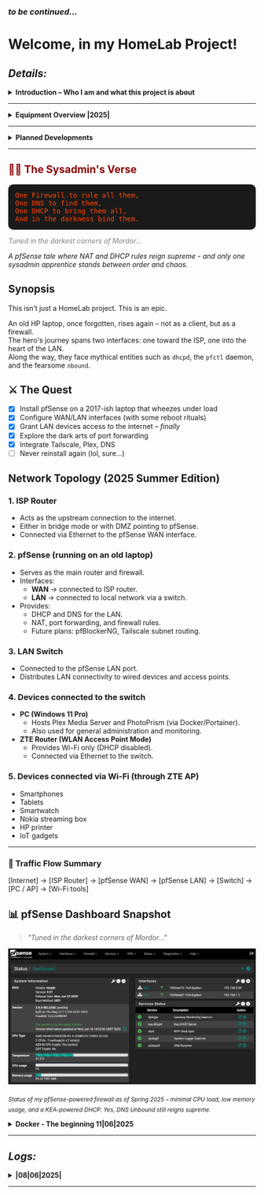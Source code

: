 ### *to be continued...*

# **Welcome, in my HomeLab Project!**

## *Details:*

<details>
<summary><strong>  Introduction – Who I am and what this project is about</strong></summary>

---

My name is Viktor Halupka, I was born in Budapest, and I have been living in Austria since 2014.  
Since my childhood (Commodore 64), I have been interested in the world of IT, but I worked in the gastronomy industry for a long time.  
At the age of forty, however, I decided to make a dream come true: to work professionally with IT, networks, and servers.

This homelab project is the first step on that path: I am building a real, working test environment on my own budget and in my free time, in order to gain hands-on experience in system and network administration.

This is not a perfectly sterile lab, but rather a fine worked, dynamically evolving learning platform, with its own mistakes, solutions, and documentation.

### My goal with this project is to:  
- demonstrate my progress,
- build a stable, remotely accessible, container-based home service platform that also serves as a learning environment,  
- help other beginners who are starting a similar journey, and  
- convince my future employer that they are dealing with a motivated, eager-to-learn, and practical-minded person.

**It’s never too late to change direction – the only thing that matters is that you take the first step.**

</details>

---

<details>
<summary><strong>  Equipment Overview |2025|</strong></summary>

---

#### Workstations and Servers

#### MSI Thin 15 B12UC laptop: 
- CPU: Intel Core i5 (12th generation)  
- RAM: 32 GB  
- VGA: Nvidia RTX 3050  
- Storage: 1 TB NVMe SSD  
- OS: Fedora Linux  
- Purpose: Learning system administration, network simulations, monitoring  

#### Windows 11 Pro PC (main server): 
- CPU: Intel Core i7-8700K  
- RAM: 32 GB  
- VGA: Nvidia RTX 3060 Ti  
- Storage: 2× 1 TB NVMe SSD, 1 TB HDD  
- Roles: Plex + Tailscale media server, planned NGINX web server  

#### HP 15-ba106ng laptop (pfSense router): 
- CPU: AMD A9-9410  
- RAM: 8 GB  
- Storage: 1 TB HDD  
- OS: pfSense (fresh install, in configuration)  
- Roles: Firewall, DHCP, NAT, VLAN, port forwarding, VPN (WireGuard planned)  

### Network

---

- Netgear GS308E managed switch (8 ports)  
- UNI USB–Ethernet adapter for HP laptop  
- ISP Routers:  
  - ZTE MC888A Ultra (5G, main internet)  
  - ZTE H338A (4G, backup)  

### Mobile Devices

---

- iPhone 11 (static public IP, uses Tailscale)  
- Samsung tablet (Android 14, media playback, remote access)  

### Backup and Security

---

- Using pfSense Firewall
- Weekly full system backup
- Planning incremental backups  
- Documents on OneDrive for mobile access  
- Plexamp + Tailscale used during commutes for music  
- Tailscale exit node automatically enabled on iPhone for public network security  

</details>

---

<details>
<summary><strong>  Planned Developments</strong></summary>

---
  
- Set up NGINX web server on Windows  
- Create basic static website for portfolio/monitoring  
- Finish pfSense full configuration  
- Automate Wake-on-LAN and remote management  
- Update automation with Ansible
- Docker installation with Photoprism for photo cataloging and secure, remote access from mobile
- Planning Wake-on-LAN and remote server control automation 

</details>

---

<h2 style="color:#8B0000;">🧙‍♂️ The Sysadmin's Verse</h2>

<pre style="color:#FF4500; background-color:#1a1a1a; padding:1em; border-radius:10px; font-family:Consolas,Monaco,monospace;">
One Firewall to rule all them,
One DNS to find them,
One DHCP to bring them all,
And in the darkness bind them.
</pre>

<p style="color:gray; font-style:italic;">
Tuned in the darkest corners of Mordor...
</p>

*A pfSense tale where NAT and DHCP rules reign supreme - and only one sysadmin apprentice stands between order and chaos.*

## Synopsis
This isn’t just a HomeLab project. This is an epic.

An old HP laptop, once forgotten, rises again – not as a client, but as a firewall.  
The hero's journey spans two interfaces: one toward the ISP, one into the heart of the LAN.  
Along the way, they face mythical entities such as `dhcpd`, the `pfctl` daemon, and the fearsome `nbound`.

## ⚔️ The Quest
- [x] Install pfSense on a 2017-ish laptop that wheezes under load
- [x] Configure WAN/LAN interfaces (with some reboot rituals)
- [x] Grant LAN devices access to the internet – *finally*
- [x] Explore the dark arts of port forwarding
- [x] Integrate Tailscale, Plex, DNS
- [ ] Never reinstall again (lol, sure...)

##  Network Topology (2025 Summer Edition)

### 1. ISP Router
- Acts as the upstream connection to the internet.
- Either in bridge mode or with DMZ pointing to pfSense.
- Connected via Ethernet to the pfSense WAN interface.

### 2. pfSense (running on an old laptop)
- Serves as the main router and firewall.
- Interfaces:
  - **WAN** → connected to ISP router.
  - **LAN** → connected to local network via a switch.
- Provides:
  - DHCP and DNS for the LAN.
  - NAT, port forwarding, and firewall rules.
  - Future plans: pfBlockerNG, Tailscale subnet routing.

### 3. LAN Switch
- Connected to the pfSense LAN port.
- Distributes LAN connectivity to wired devices and access points.

### 4. Devices connected to the switch
- **PC (Windows 11 Pro)**
  - Hosts Plex Media Server and PhotoPrism (via Docker/Portainer).
  - Also used for general administration and monitoring.
- **ZTE Router (WLAN Access Point Mode)**
  - Provides Wi-Fi only (DHCP disabled).
  - Connected via Ethernet to the switch.
    

### 5. Devices connected via Wi-Fi (through ZTE AP)
- Smartphones
- Tablets
- Smartwatch
- Nokia streaming box
- HP printer
- IoT gadgets

---

### 🔁 Traffic Flow Summary

[Internet] → [ISP Router] → [pfSense WAN] → [pfSense LAN] → [Switch] → [PC / AP] → [Wi-Fi tools]

## 📊 pfSense Dashboard Snapshot

> *"Tuned in the darkest corners of Mordor..."*

![pfSense Dashboard](images/pfsense-dashboard.png)

<sub><i>Status of my pfSense-powered firewall as of Spring 2025 – minimal CPU load, low memory usage, and a KEA-powered DHCP. Yes, DNS Unbound still reigns supreme.</i></sub>


<details>
<summary><strong>  Docker - The beginning 11|06|2025</strong></summary>

---

As part of the HomeLab, I used Docker containerization to host isolated, manageable home services. During the project, I resolved several technical issues and successfully deployed several services, including:

## Problem:

- Installed Docker and WSL2 on Windows 11, but the WSL2 initially failed to start due to misconfigured .wslconfig.

## 🔨Fixing WSL `automount` Configuration:

> **Note:** `crossDistro = true` is **not** a valid key in the `[automount]` section, so WSL throws an unknown key error if you include it.

####  Correct `[automount]` Configuration Example:

```ini
[automount]
root = /mnt/host
options = "metadata"
```

---

### Restarting WSL and Docker Container

After saving the correct `.wslconfig` file, restart WSL and the Docker container:

```powershell
wsl --shutdown
```

```powershell
wsl
```

```powershell
docker compose up -d
```

>  WSL2 should now run reliably, and Docker should successfully start the container.

## Problem:

- Docker Desktop Startup Issue on Windows
- When Docker Desktop is set to start automatically with Windows, the following issues occur:

1. **WSL Initialization Error**: On boot, Docker shows an error indicating that WSL is not loaded yet.
2. **Engine Startup Failure**: Shortly after, another message appears (e.g., *Fetching issue*), and the Docker engine does not become usable.
3. **Workaround Required**: Even if Docker Desktop is manually shut down, the issue persists unless further steps are taken.

## 🔨Solution:
### To get Docker Desktop working properly again:

1. Fully exit Docker Desktop (`Right-click → Quit Docker Desktop`).
2. Open `Event Viewer`, or alternatively use Task Manager or PowerShell.
3. Locate and terminate the `com.docker.build.exe` process.
4. Restart Docker Desktop manually.

## After performing these steps, Docker works normally.

### Suspected Cause
This may be due to **slow WSL initialization on system startup**, especially if Docker and/or WSL-related components are located on a **mechanical HDD**. The delayed loading could cause Docker to attempt to start before WSL is fully ready.

### Suggested Fix
Try moving Docker's WSL-related files and configuration (or the entire Docker installation) to a **solid-state drive (SSD)**. This might ensure faster startup and proper synchronization with WSL during boot.

> **Note:** WSL2 boot speed improved: confirmed SSD is significantly faster than HDD when hosting the virtual disk.

---

💡Feel free to open an issue or contribute a better workaround if you've faced the same problem!

---

## Common Docker Commands with Explanations  
It will come in handy someday🙂

| Command                           | Description                                                                                 |
| --------------------------------- | ------------------------------------------------------------------------------------------- |
| `docker compose up -d`            | Starts the containers defined in `docker-compose.yml` in detached (background) mode.        |
| `docker compose down`             | Stops and removes the containers, networks, and volumes created by `docker-compose up`.     |
| `docker compose restart`          | Restarts all containers defined in the compose file.                                        |
| `docker ps`                       | Lists all currently running containers.                                                     |
| `docker ps -a`                    | Lists all containers, including stopped ones.                                               |
| `docker logs photoprism`          | Displays the logs/output from the container named `photoprism`. Useful for troubleshooting. |
| `docker exec -it photoprism bash` | Opens an interactive shell (`bash`) inside the running `photoprism` container.              |
| `docker stop photoprism`          | Gracefully stops the `photoprism` container.                                                |
| `docker start photoprism`         | Starts a stopped `photoprism` container.                                                    |
| `docker rm photoprism`            | Removes the `photoprism` container. It must be stopped first.                               |
| `docker images`                   | Lists all downloaded Docker images.                                                         |
| `docker image prune`              | Cleans up unused Docker images to free disk space.                                          |
| `docker volume ls`                | Lists all Docker volumes.                                                                   |
| `docker volume prune`             | Removes unused Docker volumes.                                                              |

---

## Finally some tests and settings

- Tailscale integration: successfully tested secure remote access to Docker containers (e.g., PhotoPrism) from mobile and Fedora machines

- PhotoPrism AI photo library: set up and secured using Tailscale + port forwarding. A private, smart photo library with AI-assisted organization

- Plex and Plexamp integration: music library is now securely available on mobile, even while commuting


## Planned next steps:

- Install Portainer: a web-based Docker management interface for easier container control

- Use Docker Compose: to manage multi-container setups (e.g., webserver + database)

- Further harden container access using Tailscale or WireGuard

- Reverse proxy setup planned: using Caddy or Nginx to simplify HTTPS and routing

---

</details>

---

## *Logs:*

<details>
<summary><strong> |08|06|2025|</strong></summary> 

---
  
## System Tweaks:
- Pagefile set to initial 1024 MB, max 4892 MB on SSD (works well with 32 GB RAM)

## Network Setup: 
- UPnP enabled (helps Plex and Tailscale)  
- SIP-ALG still on, will disable after Wi-Fi Calling off  
- MAC/IP/Port Filtering disabled (unnecessary)  
- DMZ not used  
- Manual port forwarding for Plex (32400) working; UPnP might be disabled
- pfSense configuration ongoing (WAN/LAN, VLAN, WireGuard, port forwarding)  

## Plex + Tailscale: 
- Direct connection enabled, better and stable streaming  
- iPhone uses Tailscale *exit node* depending on network  
- Plex works flawlessly over Tailscale  

</details>

---
